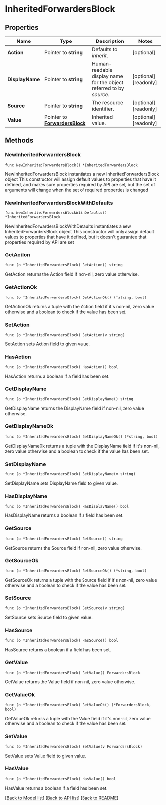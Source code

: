 # InheritedForwardersBlock

## Properties

Name | Type | Description | Notes
------------ | ------------- | ------------- | -------------
**Action** | Pointer to **string** | Defaults to _inherit_. | [optional] 
**DisplayName** | Pointer to **string** | Human-readable display name for the object referred to by _source_. | [optional] [readonly] 
**Source** | Pointer to **string** | The resource identifier. | [optional] [readonly] 
**Value** | Pointer to [**ForwardersBlock**](ForwardersBlock.md) | Inherited value. | [optional] [readonly] 

## Methods

### NewInheritedForwardersBlock

`func NewInheritedForwardersBlock() *InheritedForwardersBlock`

NewInheritedForwardersBlock instantiates a new InheritedForwardersBlock object
This constructor will assign default values to properties that have it defined,
and makes sure properties required by API are set, but the set of arguments
will change when the set of required properties is changed

### NewInheritedForwardersBlockWithDefaults

`func NewInheritedForwardersBlockWithDefaults() *InheritedForwardersBlock`

NewInheritedForwardersBlockWithDefaults instantiates a new InheritedForwardersBlock object
This constructor will only assign default values to properties that have it defined,
but it doesn't guarantee that properties required by API are set

### GetAction

`func (o *InheritedForwardersBlock) GetAction() string`

GetAction returns the Action field if non-nil, zero value otherwise.

### GetActionOk

`func (o *InheritedForwardersBlock) GetActionOk() (*string, bool)`

GetActionOk returns a tuple with the Action field if it's non-nil, zero value otherwise
and a boolean to check if the value has been set.

### SetAction

`func (o *InheritedForwardersBlock) SetAction(v string)`

SetAction sets Action field to given value.

### HasAction

`func (o *InheritedForwardersBlock) HasAction() bool`

HasAction returns a boolean if a field has been set.

### GetDisplayName

`func (o *InheritedForwardersBlock) GetDisplayName() string`

GetDisplayName returns the DisplayName field if non-nil, zero value otherwise.

### GetDisplayNameOk

`func (o *InheritedForwardersBlock) GetDisplayNameOk() (*string, bool)`

GetDisplayNameOk returns a tuple with the DisplayName field if it's non-nil, zero value otherwise
and a boolean to check if the value has been set.

### SetDisplayName

`func (o *InheritedForwardersBlock) SetDisplayName(v string)`

SetDisplayName sets DisplayName field to given value.

### HasDisplayName

`func (o *InheritedForwardersBlock) HasDisplayName() bool`

HasDisplayName returns a boolean if a field has been set.

### GetSource

`func (o *InheritedForwardersBlock) GetSource() string`

GetSource returns the Source field if non-nil, zero value otherwise.

### GetSourceOk

`func (o *InheritedForwardersBlock) GetSourceOk() (*string, bool)`

GetSourceOk returns a tuple with the Source field if it's non-nil, zero value otherwise
and a boolean to check if the value has been set.

### SetSource

`func (o *InheritedForwardersBlock) SetSource(v string)`

SetSource sets Source field to given value.

### HasSource

`func (o *InheritedForwardersBlock) HasSource() bool`

HasSource returns a boolean if a field has been set.

### GetValue

`func (o *InheritedForwardersBlock) GetValue() ForwardersBlock`

GetValue returns the Value field if non-nil, zero value otherwise.

### GetValueOk

`func (o *InheritedForwardersBlock) GetValueOk() (*ForwardersBlock, bool)`

GetValueOk returns a tuple with the Value field if it's non-nil, zero value otherwise
and a boolean to check if the value has been set.

### SetValue

`func (o *InheritedForwardersBlock) SetValue(v ForwardersBlock)`

SetValue sets Value field to given value.

### HasValue

`func (o *InheritedForwardersBlock) HasValue() bool`

HasValue returns a boolean if a field has been set.


[[Back to Model list]](../README.md#documentation-for-models) [[Back to API list]](../README.md#documentation-for-api-endpoints) [[Back to README]](../README.md)


